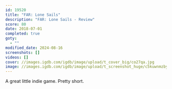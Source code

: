 ```yaml
---
id: 19520
title: "FAR: Lone Sails"
description: "FAR: Lone Sails - Review"
score: 80
date: 2018-07-01
completed: true
goty:
  - ""
modified_date: 2024-08-16
screenshots: []
videos: []
cover: //images.igdb.com/igdb/image/upload/t_cover_big/co27qa.jpg
image: //images.igdb.com/igdb/image/upload/t_screenshot_huge/c5kuwnmzbyo3965lms2f.jpg
---
```

A great little indie game. Pretty short.